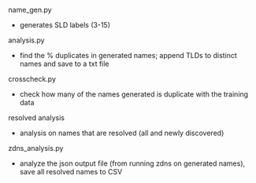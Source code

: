 name_gen.py
- generates SLD labels (3-15)

analysis.py
- find the % duplicates in generated names; append TLDs to distinct names and save to a txt file

crosscheck.py
- check how many of the names generated is duplicate with the training data

resolved analysis
- analysis on names that are resolved (all and newly discovered)

zdns_analysis.py
- analyze the json output file (from running zdns on generated names), save all resolved names to CSV



